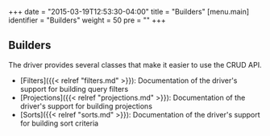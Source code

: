 +++
date = "2015-03-19T12:53:30-04:00"
title = "Builders"
[menu.main]
  identifier = "Builders"
  weight = 50
  pre = "<i class='fa fa-wrench'></i>"
+++

## Builders

The driver provides several classes that make it easier to use the CRUD API.

- [Filters]({{< relref "filters.md" >}}): Documentation of the driver's support for building query filters
- [Projections]({{< relref "projections.md" >}}): Documentation of the driver's support for building projections
- [Sorts]({{< relref "sorts.md" >}}): Documentation of the driver's support for building sort criteria
